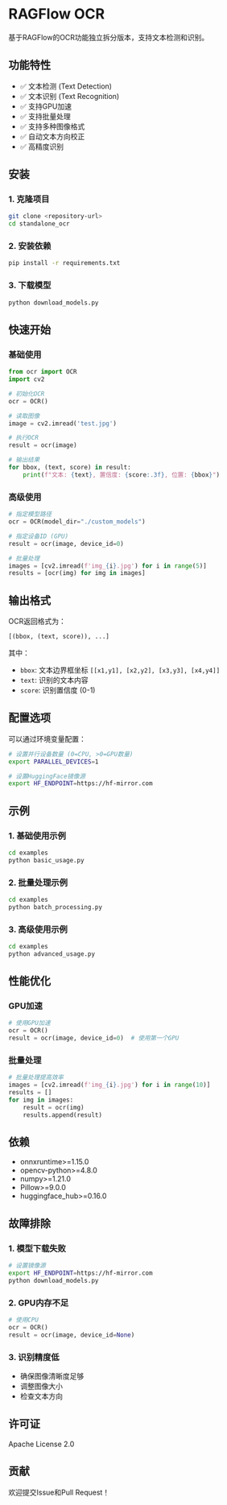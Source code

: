 # RAGFlow OCR

基于RAGFlow的OCR功能独立拆分版本，支持文本检测和识别。

## 功能特性

- ✅ 文本检测 (Text Detection)
- ✅ 文本识别 (Text Recognition) 
- ✅ 支持GPU加速
- ✅ 支持批量处理
- ✅ 支持多种图像格式
- ✅ 自动文本方向校正
- ✅ 高精度识别

## 安装

### 1. 克隆项目
```bash
git clone <repository-url>
cd standalone_ocr
```

### 2. 安装依赖
```bash
pip install -r requirements.txt
```

### 3. 下载模型
```bash
python download_models.py
```

## 快速开始

### 基础使用
```python
from ocr import OCR
import cv2

# 初始化OCR
ocr = OCR()

# 读取图像
image = cv2.imread('test.jpg')

# 执行OCR
result = ocr(image)

# 输出结果
for bbox, (text, score) in result:
    print(f"文本: {text}, 置信度: {score:.3f}, 位置: {bbox}")
```

### 高级使用
```python
# 指定模型路径
ocr = OCR(model_dir="./custom_models")

# 指定设备ID (GPU)
result = ocr(image, device_id=0)

# 批量处理
images = [cv2.imread(f'img_{i}.jpg') for i in range(5)]
results = [ocr(img) for img in images]
```

## 输出格式

OCR返回格式为：
```python
[(bbox, (text, score)), ...]
```

其中：
- `bbox`: 文本边界框坐标 `[[x1,y1], [x2,y2], [x3,y3], [x4,y4]]`
- `text`: 识别的文本内容
- `score`: 识别置信度 (0-1)

## 配置选项

可以通过环境变量配置：

```bash
# 设置并行设备数量 (0=CPU, >0=GPU数量)
export PARALLEL_DEVICES=1

# 设置HuggingFace镜像源
export HF_ENDPOINT=https://hf-mirror.com
```

## 示例

### 1. 基础使用示例
```bash
cd examples
python basic_usage.py
```

### 2. 批量处理示例
```bash
cd examples
python batch_processing.py
```

### 3. 高级使用示例
```bash
cd examples
python advanced_usage.py
```

## 性能优化

### GPU加速
```python
# 使用GPU加速
ocr = OCR()
result = ocr(image, device_id=0)  # 使用第一个GPU
```

### 批量处理
```python
# 批量处理提高效率
images = [cv2.imread(f'img_{i}.jpg') for i in range(10)]
results = []
for img in images:
    result = ocr(img)
    results.append(result)
```

## 依赖

- onnxruntime>=1.15.0
- opencv-python>=4.8.0
- numpy>=1.21.0
- Pillow>=9.0.0
- huggingface_hub>=0.16.0

## 故障排除

### 1. 模型下载失败
```bash
# 设置镜像源
export HF_ENDPOINT=https://hf-mirror.com
python download_models.py
```

### 2. GPU内存不足
```python
# 使用CPU
ocr = OCR()
result = ocr(image, device_id=None)
```

### 3. 识别精度低
- 确保图像清晰度足够
- 调整图像大小
- 检查文本方向

## 许可证

Apache License 2.0

## 贡献

欢迎提交Issue和Pull Request！
